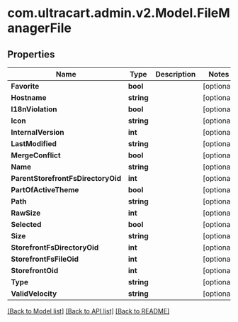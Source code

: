 
# com.ultracart.admin.v2.Model.FileManagerFile

## Properties

Name | Type | Description | Notes
------------ | ------------- | ------------- | -------------
**Favorite** | **bool** |  | [optional] 
**Hostname** | **string** |  | [optional] 
**I18nViolation** | **bool** |  | [optional] 
**Icon** | **string** |  | [optional] 
**InternalVersion** | **int** |  | [optional] 
**LastModified** | **string** |  | [optional] 
**MergeConflict** | **bool** |  | [optional] 
**Name** | **string** |  | [optional] 
**ParentStorefrontFsDirectoryOid** | **int** |  | [optional] 
**PartOfActiveTheme** | **bool** |  | [optional] 
**Path** | **string** |  | [optional] 
**RawSize** | **int** |  | [optional] 
**Selected** | **bool** |  | [optional] 
**Size** | **string** |  | [optional] 
**StorefrontFsDirectoryOid** | **int** |  | [optional] 
**StorefrontFsFileOid** | **int** |  | [optional] 
**StorefrontOid** | **int** |  | [optional] 
**Type** | **string** |  | [optional] 
**ValidVelocity** | **string** |  | [optional] 

[[Back to Model list]](../README.md#documentation-for-models)
[[Back to API list]](../README.md#documentation-for-api-endpoints)
[[Back to README]](../README.md)

